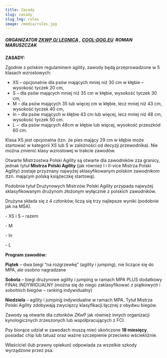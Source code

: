 ```yaml
---
title: Zasady
slug: zasady
slug_lng: rules
image: /media/rules.jpg
---
```

##### **ORGANIZATOR** [ZKWP O/ LEGNICA](http://legnica.zkwp.pl/) , [COOL-DOG.EU](http://cool-dog.eu/)  ROMAN MARUSZCZAK

<!--StartFragment-->

**ZASADY:**

Zgodnie z polskim regulaminem agility, zawody będą przeprowadzone w 5 klasach wzrostowych:

* XS – opcjonalnie  dla psów mających mniej niż 30 cm w kłębie – wysokość tyczek 20 cm,
* S –  dla psów mających mniej niż 35 cm w kłębie, wysokość tyczek 30 cm,
* M – dla psów mających 35 lub więcej cm w kłębie, lecz mniej niż 43 cm, wysokość tyczek 40 cm,
* In – dla psów mających w kłębie 43 cm lub więcej, lecz mniej niż 48 cm, wysokość tyczek 50 cm.
* L –  dla psów mających 48cm w kłębie lub więcej, wysokość przeszkód 60 cm.

Klasa XS jest opcjonalna (tzn. że pies mający 29 cm w kłębie może startować w kategorii XS lub S w zależności od decyzji przewodnika). Nie można zmienić klasy wzrostowej w trakcie zawodów.

Otwarte Mistrzostwa Polski Agility są otwarte dla zawodników zza granicy, jednak tytuł **Mistrza Polski Agility** (jak również I i II-vice Mistrza Polski Agility) zostaje przyznany najwyżej sklasyfikowanym polskim zawodnikom (tzn. mającym polską książeczkę startową).

Podobnie tytuł Drużynowych Mistrzów Polski Agility przypada najwyżej sklasyfikowanym drużynom złożonym wyłącznie z polskich zawodników.

Drużyna składa się z 4 członków, liczą się trzy najlepsze wyniki (podobnie jak na MŚA).

\- XS i S – razem

\- M

\- In

\- L

**Program zawodów:**

**Piątek** – dwa biegi “na rozgrzewkę” (agility i jumping), nie liczące się do MPA, ale osobno nagradzane

**Sobota** – biegi drużynowe agility i jumping w ramach MPA PLUS dodatkowy FINAŁ INDYWIDUALNY (można się do niego zaklasyfikować z piątkowych i sobotnich biegów – ranking indywidualny)

**Niedziela** – agility i jumping indywidualne w ramach MPA. Tytuł Mistrza Polski Agility zdobywają zwycięzcy klasyfikacji łącznej z obydwu biegów.

Zawody są otwarte dla członków ZKwP jak również innych organizacji kynologicznych zrzeszonych lub współpracujących z FCI. 

Psy biorące udział w zawodach muszą mieć ukończone **18 miesięcy**, posiadać chip lub tatuaż oraz ważne szczepienie przeciwko wściekliźnie.

Właściciel (lub prawny opiekun) odpowiada za wszelkie szkody wyrządzone przez psa.

<!--EndFragment-->